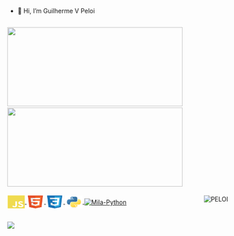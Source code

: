 - 👋 Hi, I’m Guilherme V Peloi

##
<div>
  <a href="https://https://github.com/gvpeloi">
  <img height="180em" img width="400em"src="https://github-readme-stats.vercel.app/api?username=gvpeloi&show_icons=true&theme=dracula&include_all_commits=true&count_private=true"/>
  <img height="180em" img width="400em" src="https://github-readme-stats.vercel.app/api/top-langs/?username=gvpeloi&layout=compact&langs_count=16&theme=dracula"/>
</div>
  <div style="display: inline_block"><br>
  <img align="center" alt="Mila-Js" height="30" width="40" src="https://raw.githubusercontent.com/devicons/devicon/master/icons/javascript/javascript-plain.svg">
  <img align="center" alt="Mila-HTML" height="30" width="40" src="https://raw.githubusercontent.com/devicons/devicon/master/icons/html5/html5-original.svg">
  <img align="center" alt="Mila-CSS" height="30" width="40" src="https://raw.githubusercontent.com/devicons/devicon/master/icons/css3/css3-original.svg">
  <img align="center" alt="Mila-Python" height="30" width="40" src="https://raw.githubusercontent.com/devicons/devicon/master/icons/python/python-original.svg">
 <img align="center" alt="Mila-Python" height="30" width="40"src="https://cdn.jsdelivr.net/gh/devicons/devicon/icons/django/django-plain.svg" />
          
          
    
  <img height="180em" align="right" alt="PELOI" src="https://lh3.googleusercontent.com/euLtjU645t6Y3_yBGifWB__jh6Ja4BbDz86nO7YRONDtS0bMYnklShG-aJficNLZ16vlNpY2ZKtXc98hNxTm7Bl6IX1P-GB6iDh0Bf-D12Fwtx8gfKIviqXfnl5prtxQFd-h9KiwRu0KZOTKg4FUJmteAVY-hf-IXNK8v1NLfU4vQ0BfwJqHtw_CbZus7E6oFh3U4xdUrwc_X5j0cGK8crDseemVc_qzjihbI5ffe_aWP2KbHBYBHlcKpqIZ_Fs1t1L7N5XAYkaiZ-6tJXHNLik1GutZb6a3b2Ix9XQgHE7ivMi1v6pcOjsFyu1tdDDfNqknoc0m1WwFRh64ZuEe6E5G6T2rvJB8R7_QONCop-FzhT5PnjPV95VuOa4DyUGNm_C7hmSpHX_EoZhf6MM-shcw8fXf-vQzstBLfQ1AlTh1Xs-Yhizf-vzknF5dKZAvReeo0f72RwlFJg6yK434z6H1-oXQgtzy70Zjd6OKruE3tO39LaG2DOMzJEAvGf6S5ihhrCv8dkTj6YJrBe_Om03xR1Chcmmg5aY78tc0_OUgh6JPaczkpOY7jF8n0o_EH42NgM16DrmqOtbx2HpHo6YWrAqEMaRxQwps4Eq-yxh9t8CB_ZNM61fZPns8uqrcmmW3pcKR6Wa-L1BHeYYXgGZswjCJ6QFADlqfQT1-6P1c1vW06aPc8lonS2tfpljby7_uwVYyQtpFGZoBf75HI3qd=w600-h582-no?authuser=0">
 </div>
  
  ##
  
  <div> 
 <a href="https://www.linkedin.com/in/guilherme-valterano-peloi-01b9b297/" target="_blank"><img src="https://img.shields.io/badge/-LinkedIn-%230077B5?style=for-the-badge&logo=linkedin&logoColor=white" target="_blank"></a> 
 
  
 
</div>
